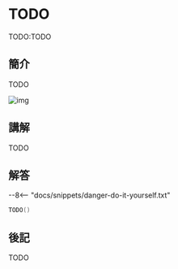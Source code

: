 # TODO

TODO:TODO

## 簡介

TODO

![img](https://imagedelivery.net/cdkaXPuFls5qlrh3GM4hfA/58b2fcf6-f8ec-4b8d-83a3-09ea7d69a400/public)

## 講解

TODO

## 解答

--8<-- "docs/snippets/danger-do-it-yourself.txt"

```swift linenums="1"
TODO()
```

## 後記

TODO
